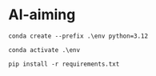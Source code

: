 # AI-aiming


`conda create --prefix .\env python=3.12`

`conda activate .\env`

`pip install -r requirements.txt`